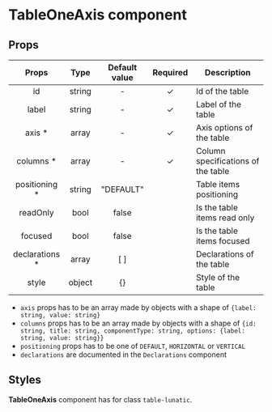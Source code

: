 # TableOneAxis component

## Props

|      Props      |  Type  | Default value | Required | Description                        |
| :-------------: | :----: | :-----------: | :------: | ---------------------------------- |
|       id        | string |       -       |    ✓     | Id of the table                    |
|      label      | string |       -       |    ✓     | Label of the table                 |
|     axis \*     | array  |       -       |    ✓     | Axis options of the table          |
|   columns \*    | array  |       -       |    ✓     | Column specifications of the table |
| positioning \*  | string |   "DEFAULT"   |          | Table items positioning            |
|    readOnly     |  bool  |     false     |          | Is the table items read only       |
|     focused     |  bool  |     false     |          | Is the table items focused         |
| declarations \* | array  |      [ ]      |          | Declarations of the table          |
|      style      | object |      {}       |          | Style of the table                 |

- `axis` props has to be an array made by objects with a shape of `{label: string, value: string}`
- `columns` props has to be an array made by objects with a shape of `{id: string, title: string, componentType: string, options: {label: string, value: string}}`
- `positioning` props has to be one of `DEFAULT`, `HORIZONTAL` or `VERTICAL`
- `declarations` are documented in the `Declarations` component

## Styles

**TableOneAxis** component has for class `table-lunatic`.
